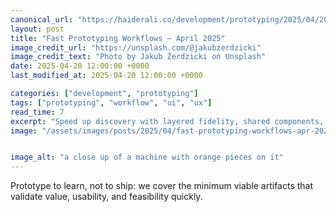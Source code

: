 ```yaml
---
canonical_url: "https://haiderali.co/development/prototyping/2025/04/20/fast-prototyping-workflows-apr-2025/"
layout: post
title: "Fast Prototyping Workflows — April 2025"
image_credit_url: "https://unsplash.com/@jakubzerdzicki"
image_credit_text: "Photo by Jakub Żerdzicki on Unsplash"
date: 2025-04-20 12:00:00 +0000
last_modified_at: 2025-04-20 12:00:00 +0000

categories: ["development", "prototyping"]
tags: ["prototyping", "workflow", "ui", "ux"]
read_time: 7
excerpt: "Speed up discovery with layered fidelity, shared components, and testable flows that de‑risk decisions."
image: "/assets/images/posts/2025/04/fast-prototyping-workflows-apr-2025.jpg"


image_alt: "a close up of a machine with orange pieces on it"
---
```


Prototype to learn, not to ship: we cover the minimum viable artifacts that validate value, usability, and feasibility quickly.

